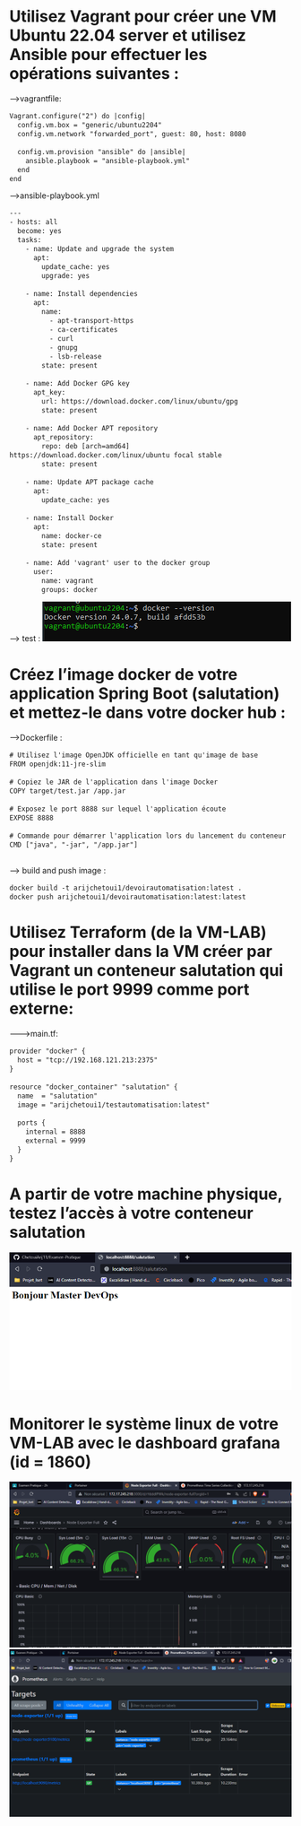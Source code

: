 # Utilisez Vagrant pour créer une VM Ubuntu 22.04 server et utilisez Ansible pour effectuer les opérations suivantes :

-->vagrantfile:
```
Vagrant.configure("2") do |config|
  config.vm.box = "generic/ubuntu2204"
  config.vm.network "forwarded_port", guest: 80, host: 8080

  config.vm.provision "ansible" do |ansible|
    ansible.playbook = "ansible-playbook.yml"
  end
end
```

-->ansible-playbook.yml
```
---
- hosts: all
  become: yes
  tasks:
    - name: Update and upgrade the system
      apt:
        update_cache: yes
        upgrade: yes

    - name: Install dependencies
      apt:
        name:
          - apt-transport-https
          - ca-certificates
          - curl
          - gnupg
          - lsb-release
        state: present

    - name: Add Docker GPG key
      apt_key:
        url: https://download.docker.com/linux/ubuntu/gpg
        state: present

    - name: Add Docker APT repository
      apt_repository:
        repo: deb [arch=amd64] https://download.docker.com/linux/ubuntu focal stable
        state: present

    - name: Update APT package cache
      apt:
        update_cache: yes

    - name: Install Docker
      apt:
        name: docker-ce
        state: present

    - name: Add 'vagrant' user to the docker group
      user:
        name: vagrant
        groups: docker
```
--> test :
![Alt text](image.png)



# Créez l’image docker de votre application Spring Boot (salutation) et mettez-le dans votre docker hub :


-->Dockerfile :
```
# Utilisez l'image OpenJDK officielle en tant qu'image de base
FROM openjdk:11-jre-slim

# Copiez le JAR de l'application dans l'image Docker
COPY target/test.jar /app.jar

# Exposez le port 8888 sur lequel l'application écoute
EXPOSE 8888

# Commande pour démarrer l'application lors du lancement du conteneur
CMD ["java", "-jar", "/app.jar"]


```
--> build and push image :
```
docker build -t arijchetoui1/devoirautomatisation:latest .
docker push arijchetoui1/devoirautomatisation:latest:latest

```

# Utilisez Terraform (de la VM-LAB) pour installer dans la VM créer par Vagrant un conteneur salutation qui utilise le port 9999 comme port externe:

--->main.tf:
```
provider "docker" {
  host = "tcp://192.168.121.213:2375"
}

resource "docker_container" "salutation" {
  name  = "salutation"
  image = "arijchetoui1/testautomatisation:latest"

  ports {
    internal = 8888
    external = 9999
  }
}
```
# A partir de votre machine physique, testez l’accès à votre conteneur salutation
![Alt text](image-1.png)

# Monitorer le système linux de votre VM-LAB avec le dashboard grafana (id = 1860)
![Alt text](image-2.png)
![Alt text](image-3.png)